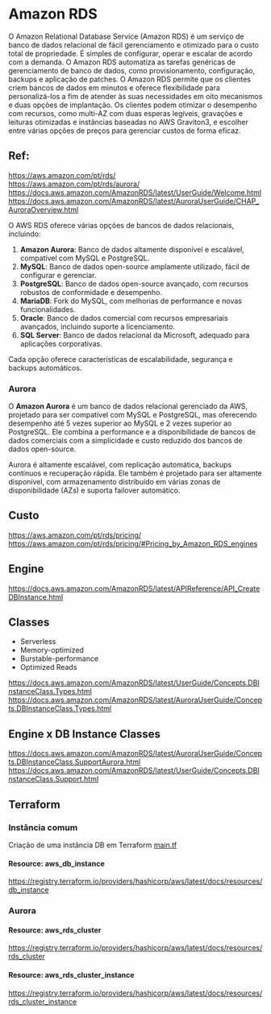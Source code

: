 # Amazon RDS

O Amazon Relational Database Service (Amazon RDS) é um serviço de banco de dados relacional de fácil gerenciamento e otimizado para o custo total de propriedade. É simples de configurar, operar e escalar de acordo com a demanda. O Amazon RDS automatiza as tarefas genéricas de gerenciamento de banco de dados, como provisionamento, configuração, backups e aplicação de patches. O Amazon RDS permite que os clientes criem bancos de dados em minutos e oferece flexibilidade para personalizá-los a fim de atender às suas necessidades em oito mecanismos e duas opções de implantação. Os clientes podem otimizar o desempenho com recursos, como multi-AZ com duas esperas legíveis, gravações e leituras otimizadas e instâncias baseadas no AWS Graviton3, e escolher entre várias opções de preços para gerenciar custos de forma eficaz.

## Ref:

<https://aws.amazon.com/pt/rds/>\
<https://aws.amazon.com/pt/rds/aurora/>\
<https://docs.aws.amazon.com/AmazonRDS/latest/UserGuide/Welcome.html>\
<https://docs.aws.amazon.com/AmazonRDS/latest/AuroraUserGuide/CHAP_AuroraOverview.html>


O AWS RDS oferece várias opções de bancos de dados relacionais, incluindo:

1. **Amazon Aurora**: Banco de dados altamente disponível e escalável, compatível com MySQL e PostgreSQL.
2. **MySQL**: Banco de dados open-source amplamente utilizado, fácil de configurar e gerenciar.
3. **PostgreSQL**: Banco de dados open-source avançado, com recursos robustos de conformidade e desempenho.
4. **MariaDB**: Fork do MySQL, com melhorias de performance e novas funcionalidades.
5. **Oracle**: Banco de dados comercial com recursos empresariais avançados, incluindo suporte a licenciamento.
6. **SQL Server**: Banco de dados relacional da Microsoft, adequado para aplicações corporativas.

Cada opção oferece características de escalabilidade, segurança e backups automáticos.


### Aurora

O **Amazon Aurora** é um banco de dados relacional gerenciado da AWS, projetado para ser compatível com MySQL e PostgreSQL, mas oferecendo desempenho até 5 vezes superior ao MySQL e 2 vezes superior ao PostgreSQL. Ele combina a performance e a disponibilidade de bancos de dados comerciais com a simplicidade e custo reduzido dos bancos de dados open-source.

Aurora é altamente escalável, com replicação automática, backups contínuos e recuperação rápida. Ele também é projetado para ser altamente disponível, com armazenamento distribuído em várias zonas de disponibilidade (AZs) e suporta failover automático.

## Custo

<https://aws.amazon.com/pt/rds/pricing/>\
<https://aws.amazon.com/pt/rds/pricing/#Pricing_by_Amazon_RDS_engines>

## Engine

<https://docs.aws.amazon.com/AmazonRDS/latest/APIReference/API_CreateDBInstance.html>

## Classes

- Serverless
- Memory-optimized
- Burstable-performance
- Optimized Reads

<https://docs.aws.amazon.com/AmazonRDS/latest/UserGuide/Concepts.DBInstanceClass.Types.html>\
<https://docs.aws.amazon.com/AmazonRDS/latest/AuroraUserGuide/Concepts.DBInstanceClass.Types.html>


## Engine x DB Instance Classes
<https://docs.aws.amazon.com/AmazonRDS/latest/AuroraUserGuide/Concepts.DBInstanceClass.SupportAurora.html>\
<https://docs.aws.amazon.com/AmazonRDS/latest/UserGuide/Concepts.DBInstanceClass.Support.html>



## Terraform


### Instância comum
Criação de uma instância DB em Terraform [main.tf](main.tf)

#### Resource: aws_db_instance

<https://registry.terraform.io/providers/hashicorp/aws/latest/docs/resources/db_instance>

### Aurora
#### Resource: aws_rds_cluster

<https://registry.terraform.io/providers/hashicorp/aws/latest/docs/resources/rds_cluster>

#### Resource: aws_rds_cluster_instance

<https://registry.terraform.io/providers/hashicorp/aws/latest/docs/resources/rds_cluster_instance>
